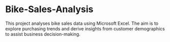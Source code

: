 # Bike-Sales-Analysis
This project analyses bike sales data using Microsoft Excel. The aim is to explore purchasing trends and derive insights from customer demographics to assist business decision-making.
